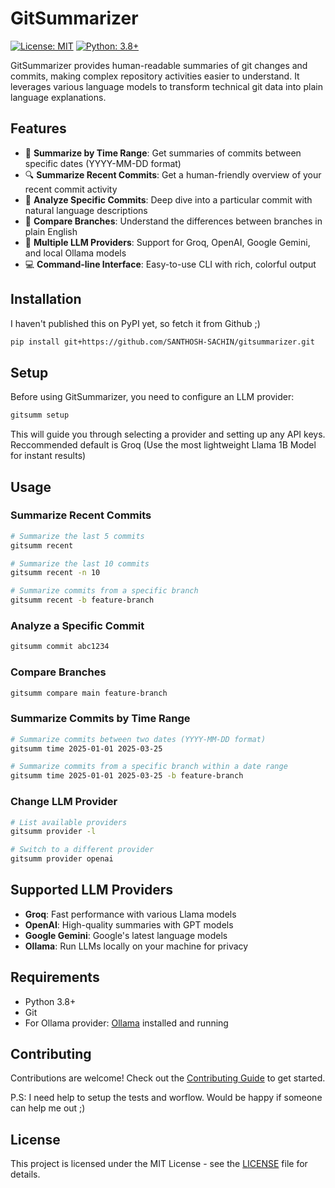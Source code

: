 # GitSummarizer

[![License: MIT](https://img.shields.io/badge/License-MIT-yellow.svg)](https://opensource.org/licenses/MIT)
[![Python: 3.8+](https://img.shields.io/badge/python-3.8+-blue.svg)](https://www.python.org/downloads/)

GitSummarizer provides human-readable summaries of git changes and commits, making complex repository activities easier to understand. It leverages various language models to transform technical git data into plain language explanations.

## Features

- 📅 **Summarize by Time Range**: Get summaries of commits between specific dates (YYYY-MM-DD format)
- 🔍 **Summarize Recent Commits**: Get a human-friendly overview of your recent commit activity
- 🔎 **Analyze Specific Commits**: Deep dive into a particular commit with natural language descriptions
- 🔀 **Compare Branches**: Understand the differences between branches in plain English
- 🔌 **Multiple LLM Providers**: Support for Groq, OpenAI, Google Gemini, and local Ollama models
- 💻 **Command-line Interface**: Easy-to-use CLI with rich, colorful output

## Installation
I haven't published this on PyPI yet, so fetch it from Github ;)
```bash
pip install git+https://github.com/SANTHOSH-SACHIN/gitsummarizer.git
```

## Setup

Before using GitSummarizer, you need to configure an LLM provider:

```bash
gitsumm setup
```

This will guide you through selecting a provider and setting up any API keys. Reccommended default is Groq (Use the most lightweight Llama 1B Model for instant results)

## Usage

### Summarize Recent Commits

```bash
# Summarize the last 5 commits
gitsumm recent

# Summarize the last 10 commits
gitsumm recent -n 10

# Summarize commits from a specific branch
gitsumm recent -b feature-branch
```

### Analyze a Specific Commit

```bash
gitsumm commit abc1234
```

### Compare Branches

```bash
gitsumm compare main feature-branch
```

### Summarize Commits by Time Range

```bash
# Summarize commits between two dates (YYYY-MM-DD format)
gitsumm time 2025-01-01 2025-03-25

# Summarize commits from a specific branch within a date range
gitsumm time 2025-01-01 2025-03-25 -b feature-branch
```

### Change LLM Provider

```bash
# List available providers
gitsumm provider -l

# Switch to a different provider
gitsumm provider openai
```

## Supported LLM Providers

- **Groq**: Fast performance with various Llama models
- **OpenAI**: High-quality summaries with GPT models
- **Google Gemini**: Google's latest language models
- **Ollama**: Run LLMs locally on your machine for privacy

## Requirements

- Python 3.8+
- Git
- For Ollama provider: [Ollama](https://ollama.ai/) installed and running

## Contributing

Contributions are welcome! Check out the [Contributing Guide](CONTRIBUTING.md) to get started.

P.S: I need help to setup the tests and worflow. Would be happy if someone can help me out ;)

## License

This project is licensed under the MIT License - see the [LICENSE](LICENSE) file for details.
